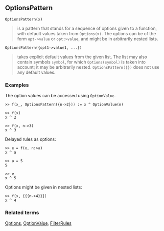 ## OptionsPattern

```
OptionsPattern(x)
```

> is a pattern that stands for a sequence of options given to a function, with default values taken from `Options(x)`. The options can be of the form `opt->value` or `opt:>value`, and might be in arbitrarily nested lists.

```
OptionsPattern({opt1->value1, ...})
```

> takes explicit default values from the given list. The list may also contain symbols `symbol`, for which `Options(symbol)` is  taken into account; it may be arbitrarily nested. `OptionsPattern({})` does not use any default values.

### Examples

The option values can be accessed using `OptionValue`.

```
>> f(x_, OptionsPattern({n->2})) := x ^ OptionValue(n)

>> f(x)
x ^ 2

>> f(x, n->3)
x ^ 3
```

Delayed rules as options:

```
>> e = f(x, n:>a)
x ^ a

>> a = 5
5

>> e
x ^ 5
```

Options might be given in nested lists:

```
>> f(x, {{{n->4}}})
x ^ 4
```

### Related terms 
[Options](Options.md), [OptionValue](OptionValue.md), [FilterRules](FilterRules.md)




 
